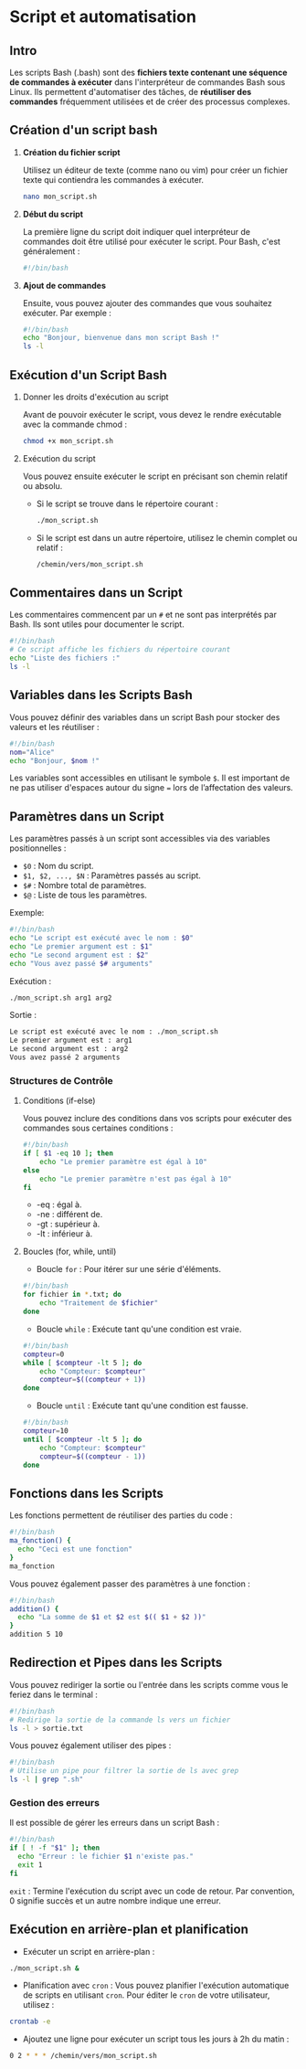 # Script et automatisation

## Intro

Les scripts Bash (.bash) sont des **fichiers texte contenant une séquence de commandes à exécuter** dans l'interpréteur de commandes Bash sous Linux. Ils permettent d'automatiser des tâches, de **réutiliser des commandes** fréquemment utilisées et de créer des processus complexes.

## Création d'un script bash

1.  **Création du fichier script**
    
    Utilisez un éditeur de texte (comme nano ou vim) pour créer un fichier texte qui contiendra les commandes à exécuter.

    ```bash
    nano mon_script.sh
    ```

2.  **Début du script**

    La première ligne du script doit indiquer quel interpréteur de commandes doit être utilisé pour exécuter le script. Pour Bash, c'est généralement :

    ```bash
    #!/bin/bash
     ```

3. **Ajout de commandes**

    Ensuite, vous pouvez ajouter des commandes que vous souhaitez exécuter. Par exemple :

    ```bash
    #!/bin/bash
    echo "Bonjour, bienvenue dans mon script Bash !"
    ls -l
    ```

## Exécution d'un Script Bash

1. Donner les droits d'exécution au script

    Avant de pouvoir exécuter le script, vous devez le rendre exécutable avec la commande chmod :

    ```bash
    chmod +x mon_script.sh
    ```

2. Exécution du script

    Vous pouvez ensuite exécuter le script en précisant son chemin relatif ou absolu.

    *   Si le script se trouve dans le répertoire courant :

        ```bash
        ./mon_script.sh
        ```

    *   Si le script est dans un autre répertoire, utilisez le chemin complet ou relatif :

        ```bash
        /chemin/vers/mon_script.sh
        ```

## Commentaires dans un Script

Les commentaires commencent par un `#` et ne sont pas interprétés par Bash. Ils sont utiles pour documenter le script.

```bash
#!/bin/bash
# Ce script affiche les fichiers du répertoire courant
echo "Liste des fichiers :"
ls -l
```

## Variables dans les Scripts Bash

Vous pouvez définir des variables dans un script Bash pour stocker des valeurs et les réutiliser :

```bash
#!/bin/bash
nom="Alice"
echo "Bonjour, $nom !"
```

Les variables sont accessibles en utilisant le symbole `$`. Il est important de ne pas utiliser d'espaces autour du signe `=` lors de l’affectation des valeurs.

## Paramètres dans un Script

Les paramètres passés à un script sont accessibles via des variables positionnelles :

*   `$0` : Nom du script.
*   `$1, $2, ..., $N` : Paramètres passés au script.
*   `$#` : Nombre total de paramètres.
*   `$@` : Liste de tous les paramètres.

Exemple: 

```bash
#!/bin/bash
echo "Le script est exécuté avec le nom : $0"
echo "Le premier argument est : $1"
echo "Le second argument est : $2"
echo "Vous avez passé $# arguments"
```

Exécution :

```bash
./mon_script.sh arg1 arg2
```

Sortie :

```bash
Le script est exécuté avec le nom : ./mon_script.sh
Le premier argument est : arg1
Le second argument est : arg2
Vous avez passé 2 arguments
```

### Structures de Contrôle

1.  Conditions (if-else)

    Vous pouvez inclure des conditions dans vos scripts pour exécuter des commandes sous certaines conditions :

    ```bash
    #!/bin/bash
    if [ $1 -eq 10 ]; then
        echo "Le premier paramètre est égal à 10"
    else
        echo "Le premier paramètre n'est pas égal à 10"
    fi
    ```

    * -eq : égal à.
    * -ne : différent de.
    * -gt : supérieur à.
    * -lt : inférieur à.

2.  Boucles (for, while, until)

    *   Boucle `for` : Pour itérer sur une série d'éléments.

    ```bash
    #!/bin/bash
    for fichier in *.txt; do
        echo "Traitement de $fichier"
    done
    ```

    *   Boucle `while` : Exécute tant qu'une condition est vraie.

    ```bash
    #!/bin/bash
    compteur=0
    while [ $compteur -lt 5 ]; do
        echo "Compteur: $compteur"
        compteur=$((compteur + 1))
    done
    ```

    * Boucle `until` : Exécute tant qu'une condition est fausse.

    ```bash
    #!/bin/bash
    compteur=10
    until [ $compteur -lt 5 ]; do
        echo "Compteur: $compteur"
        compteur=$((compteur - 1))
    done
    ```

## Fonctions dans les Scripts

Les fonctions permettent de réutiliser des parties du code :

```bash
#!/bin/bash
ma_fonction() {
  echo "Ceci est une fonction"
}
ma_fonction
```

Vous pouvez également passer des paramètres à une fonction :

```bash
#!/bin/bash
addition() {
  echo "La somme de $1 et $2 est $(( $1 + $2 ))"
}
addition 5 10
```

## Redirection et Pipes dans les Scripts

Vous pouvez rediriger la sortie ou l'entrée dans les scripts comme vous le feriez dans le terminal :

```bash
#!/bin/bash
# Redirige la sortie de la commande ls vers un fichier
ls -l > sortie.txt
```

Vous pouvez également utiliser des pipes :

```bash
#!/bin/bash
# Utilise un pipe pour filtrer la sortie de ls avec grep
ls -l | grep ".sh"
```

### Gestion des erreurs

Il est possible de gérer les erreurs dans un script Bash :

```bash
#!/bin/bash
if [ ! -f "$1" ]; then
  echo "Erreur : le fichier $1 n'existe pas."
  exit 1
fi
```

`exit` : Termine l'exécution du script avec un code de retour. Par convention, 0 signifie succès et un autre nombre indique une erreur.

## Exécution en arrière-plan et planification

* Exécuter un script en arrière-plan :

```bash
./mon_script.sh &
```

* Planification avec `cron` : Vous pouvez planifier l'exécution automatique de scripts en utilisant `cron`. Pour éditer le `cron` de votre utilisateur, utilisez :

```bash
crontab -e
```

* Ajoutez une ligne pour exécuter un script tous les jours à 2h du matin :

```bash
0 2 * * * /chemin/vers/mon_script.sh
```